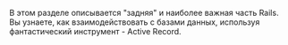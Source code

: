 В этом разделе описывается "задняя" и наиболее важная часть Rails. Вы узнаете, как взаимодействовать с базами данных, используя фантастический инструмент - Active Record.
